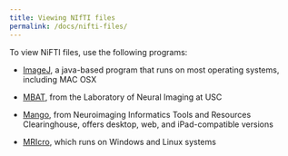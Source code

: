 ```yaml
---
title: Viewing NIfTI files
permalink: /docs/nifti-files/
---
```


To view NiFTI files, use the following programs:

* [ImageJ](http://rsbweb.nih.gov/ij/), a java-based program that runs on most operating systems, including MAC OSX

* [MBAT](http://mbat.loni.usc.edu/), from the Laboratory of Neural Imaging at USC

* [Mango](http://www.nitrc.org/projects/mango/), from Neuroimaging Informatics Tools and Resources Clearinghouse, offers desktop, web, and iPad-compatible versions

* [MRIcro](http://www.cabiatl.com/mricro/mricro/mricro.html), which runs on Windows and Linux systems
